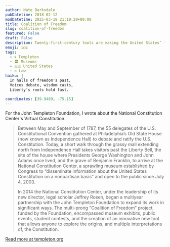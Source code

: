 ```yaml
---
author: Nate Barksdale
pubDatetime: 2018-02-12
modDatetime: 2025-03-18 21:19:20+00:00
title: Coalition of Freedom
slug: coalition-of-freedom
featured: False
draft: False
description: Twenty-first-century tools are making the United States’ founding document easier than ever to explore and understand
emoji: 🇺🇸
tags:
  - 🌀 Templeton
  - 🏛️ Museums
  - 🇺🇸 United States
  - ⚖️ Law
haiku: |
  In halls of freedom's past,  
  Voices debate, wisdom casts,  
  Liberty's roots hold fast.

coordinates: [39.9489, -75.15]
---
```


For the John Templeton Foundation, I wrote about the National Constitution Center's Virtual Constitution.

> Between May and September of 1787, the 55 delegates of the U.S. Constitutional Convention gathered at Philadelphia’s Old State House (now known as Independence Hall) to debate and ratify the U.S. Constitution. Today, a short walk through the grassy mall extending north from Independence Hall takes visitors past the Liberty Bell, the site of the house where Presidents George Washington and John Adams once lived, and the grave of Benjamin Franklin, to arrive at the National Constitution Center, a sprawling museum established by Congress to “disseminate information about the United States Constitution on a nonpartisan basis” and open to the public since July 4, 2003.
>
> In 2014 the National Constitution Center, under the leadership of its new director, legal scholar Jeffrey Rosen, began a multiyear partnership with the John Templeton Foundation to expand its work in significant ways. The multi-prong “Coalition of Freedom” project, funded by the Foundation, encompassed museum exhibits, public events, student contests, and the creation of an innovative new tool that allows anyone to explore the origins, and multiple interpretations of, the Constitution.

[Read more at templeton.org](https://www.templeton.org/grant/coalition-of-freedom-2)
